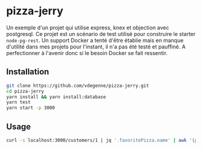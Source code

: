 # pizza-jerry

Un exemple d'un projet qui utilise express, knex et objection avec postgresql. Ce projet est un scénario de test utilisé pour construire le starter `node-pg-rest`. Un support Docker a tenté d'être établie mais en manque d'utilité dans mes projets pour l'instant, il n'a pas été testé et pauffiné. A perfectionner à l'avenir donc si le besoin Docker se fait ressentir.

## Installation

```bash
git clone https://github.com/vdegenne/pizza-jerry.git
cd pizza-jerry
yarn install && yarn install:database
yarn test
yarn start -p 3000
```


## Usage

```bash
curl -s localhost:3000/customers/1 | jq '.favoritePizza.name' | awk '{print substr(bash, 2, length(bash) -2)}'
```
